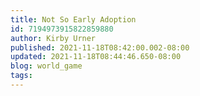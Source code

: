 ```yaml
---
title: Not So Early Adoption
id: 7194973915822859880
author: Kirby Urner
published: 2021-11-18T08:42:00.002-08:00
updated: 2021-11-18T08:44:46.650-08:00
blog: world_game
tags: 
---
```


